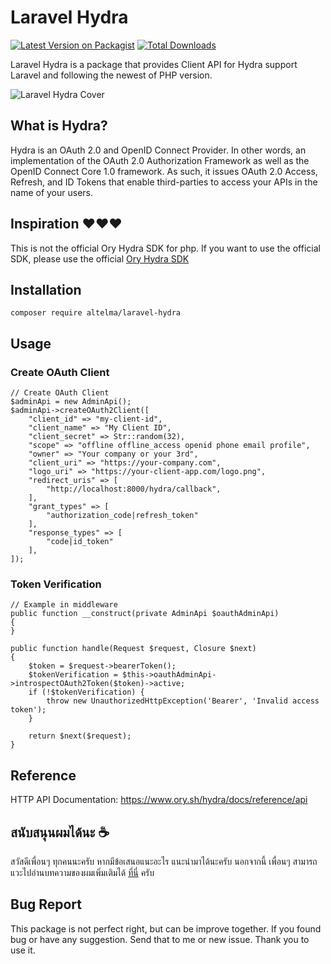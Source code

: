 # Laravel Hydra
[![Latest Version on Packagist](https://img.shields.io/packagist/v/altelma/laravel-hydra.svg?style=flat-square)](https://packagist.org/packages/altelma/laravel-hydra)
[![Total Downloads](https://poser.pugx.org/ALTELMA/laravel-hydra/d/total.svg)](https://packagist.org/packages/altelma/laravel-hydra)

Laravel Hydra is a package that provides Client API for Hydra support Laravel and following the newest of PHP version.

![Laravel Hydra Cover](https://user-images.githubusercontent.com/4938568/153674325-d98af9de-cd43-46de-a4ca-34b1b5935aa2.jpg)

## What is Hydra?
Hydra is an OAuth 2.0 and OpenID Connect Provider. In other words, an implementation of the OAuth 2.0 Authorization Framework as well as the OpenID Connect Core 1.0 framework. As such, it issues OAuth 2.0 Access, Refresh, and ID Tokens that enable third-parties to access your APIs in the name of your users.

## Inspiration ❤️❤️❤️
This is not the official Ory Hydra SDK for php.
If you want to use the official SDK, please use the official [Ory Hydra SDK](https://github.com/ory/hydra-client-php)

## Installation
``
composer require altelma/laravel-hydra
``

## Usage

### Create OAuth Client
```
// Create OAuth Client
$adminApi = new AdminApi();
$adminApi->createOAuth2Client([
    "client_id" => "my-client-id",
    "client_name" => "My Client ID",
    "client_secret" => Str::random(32),
    "scope" => "offline offline_access openid phone email profile",
    "owner" => "Your company or your 3rd",
    "client_uri" => "https://your-company.com",
    "logo_uri" => "https://your-client-app.com/logo.png",
    "redirect_uris" => [
        "http://localhost:8000/hydra/callback",
    ],
    "grant_types" => [
        "authorization_code|refresh_token"
    ],
    "response_types" => [
        "code|id_token"
    ],
]);
```

### Token Verification
```
// Example in middleware
public function __construct(private AdminApi $oauthAdminApi)
{
}

public function handle(Request $request, Closure $next)
{
    $token = $request->bearerToken();
    $tokenVerification = $this->oauthAdminApi->introspectOAuth2Token($token)->active;
    if (!$tokenVerification) {
        throw new UnauthorizedHttpException('Bearer', 'Invalid access token');
    }

    return $next($request);
}
```

## Reference
HTTP API Documentation: https://www.ory.sh/hydra/docs/reference/api

## สนับสนุนผมได้นะ ☕
สวัสดีเพื่อนๆ ทุกคนนะครับ หากมีข้อเสนอแนะอะไร แนะนำมาได้นะครับ 
นอกจากนี้ เพื่อนๆ สามารถแวะไปอ่านบทความของผมเพิ่มเติมได้ [ที่นี่](https://medium.com/@altelma) ครับ

## Bug Report
This package is not perfect right, but can be improve together. If you found bug or have any suggestion. Send that to me or new issue. Thank you to use it.
